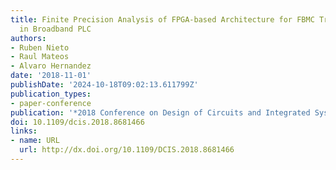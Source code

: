 ```yaml
---
title: Finite Precision Analysis of FPGA-based Architecture for FBMC Transmultiplexers
  in Broadband PLC
authors:
- Ruben Nieto
- Raul Mateos
- Alvaro Hernandez
date: '2018-11-01'
publishDate: '2024-10-18T09:02:13.611799Z'
publication_types:
- paper-conference
publication: '*2018 Conference on Design of Circuits and Integrated Systems (DCIS)*'
doi: 10.1109/dcis.2018.8681466
links:
- name: URL
  url: http://dx.doi.org/10.1109/DCIS.2018.8681466
---
```

